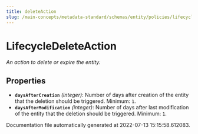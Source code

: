 ```yaml
---
title: deleteAction
slug: /main-concepts/metadata-standard/schemas/entity/policies/lifecycle/deleteaction
---
```


# LifecycleDeleteAction

*An action to delete or expire the entity.*

## Properties

- **`daysAfterCreation`** *(integer)*: Number of days after creation of the entity that the deletion should be triggered. Minimum: `1`.
- **`daysAfterModification`** *(integer)*: Number of days after last modification of the entity that the deletion should be triggered. Minimum: `1`.


Documentation file automatically generated at 2022-07-13 15:15:58.612083.
